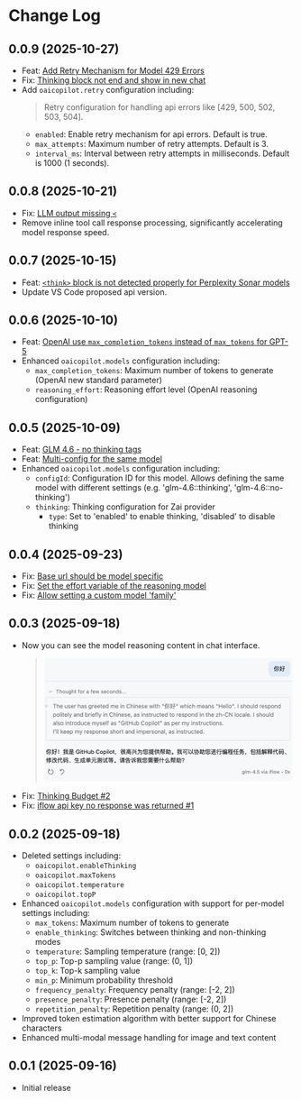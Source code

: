 # Change Log

## 0.0.9 (2025-10-27)

- Feat: [Add Retry Mechanism for Model 429 Errors](https://github.com/JohnnyZ93/oai-compatible-copilot/issues/24)
- Fix: [Thinking block not end and show in new chat](https://github.com/JohnnyZ93/oai-compatible-copilot/issues/25)
- Add `oaicopilot.retry` configuration including:
  > Retry configuration for handling api errors like [429, 500, 502, 503, 504].
  - `enabled`: Enable retry mechanism for api errors. Default is true.
  - `max_attempts`: Maximum number of retry attempts. Default is 3.
  - `interval_ms`: Interval between retry attempts in milliseconds. Default is 1000 (1 seconds).

## 0.0.8 (2025-10-21)

- Fix: [LLM output missing `<`](https://github.com/JohnnyZ93/oai-compatible-copilot/issues/19)
- Remove inline tool call response processing, significantly accelerating model response speed.

## 0.0.7 (2025-10-15)

- Feat: [`<think>` block is not detected properly for Perplexity Sonar models](https://github.com/JohnnyZ93/oai-compatible-copilot/issues/21)
- Update VS Code proposed api version.

## 0.0.6 (2025-10-10)

- Feat: [OpenAI use `max_completion_tokens` instead of `max_tokens` for GPT-5](https://github.com/JohnnyZ93/oai-compatible-copilot/issues/19)
- Enhanced `oaicopilot.models` configuration including:
  - `max_completion_tokens`: Maximum number of tokens to generate (OpenAI new standard parameter)
  - `reasoning_effort`: Reasoning effort level (OpenAI reasoning configuration)


## 0.0.5 (2025-10-09)

- Feat: [GLM 4.6 - no thinking tags](https://github.com/JohnnyZ93/oai-compatible-copilot/issues/15)
- Feat: [Multi-config for the same model](https://github.com/JohnnyZ93/oai-compatible-copilot/issues/18)
- Enhanced `oaicopilot.models` configuration including:
  - `configId`: Configuration ID for this model. Allows defining the same model with different settings (e.g. 'glm-4.6::thinking', 'glm-4.6::no-thinking')
  - `thinking`: Thinking configuration for Zai provider
    - `type`: Set to 'enabled' to enable thinking, 'disabled' to disable thinking

## 0.0.4 (2025-09-23)

- Fix: [Base url should be model specific](https://github.com/JohnnyZ93/oai-compatible-copilot/issues/4)
- Fix: [Set the effort variable of the reasoning model](https://github.com/JohnnyZ93/oai-compatible-copilot/issues/5)
- Fix: [Allow setting a custom model 'family'](https://github.com/JohnnyZ93/oai-compatible-copilot/issues/8)

## 0.0.3 (2025-09-18)

- Now you can see the model reasoning content in chat interface.
  > ![thinkingPartDemo](./assets/thinkingPartDemo.png)
- Fix: [Thinking Budget #2](https://github.com/JohnnyZ93/oai-compatible-copilot/issues/2)
- Fix: [iflow api key no response was returned #1](https://github.com/JohnnyZ93/oai-compatible-copilot/issues/1)

## 0.0.2 (2025-09-18)

- Deleted settings including:
  - `oaicopilot.enableThinking`
  - `oaicopilot.maxTokens`
  - `oaicopilot.temperature`
  - `oaicopilot.topP`
- Enhanced `oaicopilot.models` configuration with support for per-model settings including:
  - `max_tokens`: Maximum number of tokens to generate
  - `enable_thinking`: Switches between thinking and non-thinking modes
  - `temperature`: Sampling temperature (range: [0, 2])
  - `top_p`: Top-p sampling value (range: (0, 1])
  - `top_k`: Top-k sampling value
  - `min_p`: Minimum probability threshold
  - `frequency_penalty`: Frequency penalty (range: [-2, 2])
  - `presence_penalty`: Presence penalty (range: [-2, 2])
  - `repetition_penalty`: Repetition penalty (range: (0, 2])
- Improved token estimation algorithm with better support for Chinese characters
- Enhanced multi-modal message handling for image and text content

## 0.0.1 (2025-09-16)

- Initial release